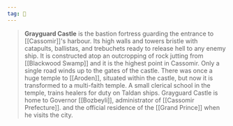 ```yaml
---
tag: 🏰
---
```

> **Grayguard Castle** is the bastion fortress guarding the entrance to [[Cassomir]]'s harbour.  Its high walls and towers bristle with catapults, ballistas, and trebuchets ready to release hell to any enemy ship. It is constructed atop an outcropping of rock jutting from [[Blackwood Swamp]] and it is the highest point in Cassomir. Only a single road winds up to the gates of the castle. There was once a huge temple to [[Aroden]], situated within the castle, but now it is transformed to a multi-faith temple. A small clerical school in the temple, trains healers for duty on Taldan ships. Grayguard Castle is home to Governor [[Bozbeyli]], administrator of [[Cassomir Prefecture]]. and the official residence of the [[Grand Prince]] when he visits the city.








